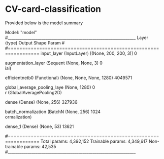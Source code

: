 # CV-card-classification

Provided below is the model summary

Model: "model"
#_________________________________________________________________
 Layer (type)                Output Shape              Param #   
#=================================================================
 input_layer (InputLayer)    [(None, 200, 200, 3)]     0         
                                                                 
 augmentation_layer (Sequent  (None, None, 3)          0         
 ial)                                                            
                                                                 
 efficientnetb0 (Functional)  (None, None, None, 1280)  4049571  
                                                                 
 global_average_pooling_laye  (None, 1280)             0         
 r (GlobalAveragePooling2D)                                      
                                                                 
 dense (Dense)               (None, 256)               327936    
                                                                 
 batch_normalization (BatchN  (None, 256)              1024      
 ormalization)                                                   
                                                                 
 dense_1 (Dense)             (None, 53)                13621     
                                                                 
#=================================================================
Total params: 4,392,152
Trainable params: 4,349,617
Non-trainable params: 42,535
#_________________________________________________________________
